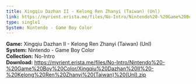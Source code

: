 ```yaml
---
title: Xingqiu Dazhan II - Kelong Ren Zhanyi (Taiwan) (Unl)
link: https://myrient.erista.me/files/No-Intro/Nintendo%20-%20Game%20Boy%20Color/Xingqiu%20Dazhan%20II%20-%20Kelong%20Ren%20Zhanyi%20(Taiwan)%20(Unl).zip
type: single1
System: Nintendo - Game Boy Color
---
```

<b>Game:</b> Xingqiu Dazhan II - Kelong Ren Zhanyi (Taiwan) (Unl)<br>
<b>System:</b> Nintendo - Game Boy Color<br>
<b>Collection:</b> No-Intro<br>
<b>Download:</b> https://myrient.erista.me/files/No-Intro/Nintendo%20-%20Game%20Boy%20Color/Xingqiu%20Dazhan%20II%20-%20Kelong%20Ren%20Zhanyi%20(Taiwan)%20(Unl).zip